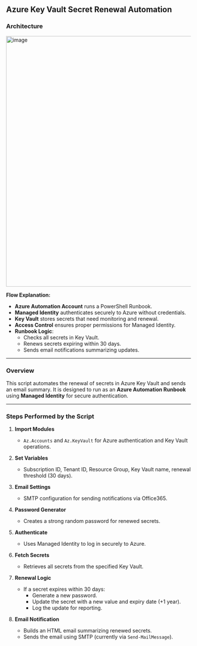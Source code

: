 ## **Azure Key Vault Secret Renewal Automation**

### **Architecture**

<img width="912" height="684" alt="image" src="https://github.com/user-attachments/assets/da27d809-7f19-447c-beed-af00c1d101e1" />


**Flow Explanation:**

*   **Azure Automation Account** runs a PowerShell Runbook.
*   **Managed Identity** authenticates securely to Azure without credentials.
*   **Key Vault** stores secrets that need monitoring and renewal.
*   **Access Control** ensures proper permissions for Managed Identity.
*   **Runbook Logic**:
    *   Checks all secrets in Key Vault.
    *   Renews secrets expiring within 30 days.
    *   Sends email notifications summarizing updates.

***

### **Overview**

This script automates the renewal of secrets in Azure Key Vault and sends an email summary. It is designed to run as an **Azure Automation Runbook** using **Managed Identity** for secure authentication.

***

### **Steps Performed by the Script**

1.  **Import Modules**
    *   `Az.Accounts` and `Az.KeyVault` for Azure authentication and Key Vault operations.

2.  **Set Variables**
    *   Subscription ID, Tenant ID, Resource Group, Key Vault name, renewal threshold (30 days).

3.  **Email Settings**
    *   SMTP configuration for sending notifications via Office365.

4.  **Password Generator**
    *   Creates a strong random password for renewed secrets.

5.  **Authenticate**
    *   Uses Managed Identity to log in securely to Azure.

6.  **Fetch Secrets**
    *   Retrieves all secrets from the specified Key Vault.

7.  **Renewal Logic**
    *   If a secret expires within 30 days:
        *   Generate a new password.
        *   Update the secret with a new value and expiry date (+1 year).
        *   Log the update for reporting.

8.  **Email Notification**
    *   Builds an HTML email summarizing renewed secrets.
    *   Sends the email using SMTP (currently via `Send-MailMessage`).



